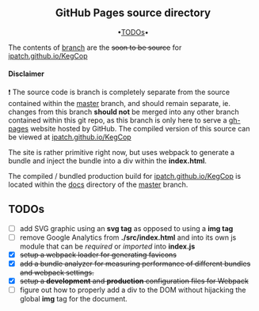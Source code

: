 <div align="center">

## GitHub Pages source directory

</div>

<div align="center">

•[TODOs](#todos)•

</div>

The contents of [branch](https://github.com/ipatch/KegCop/tree/gh-pages) are the ~~soon to be source~~ for [ipatch.github.io/KegCop](https://ipatch.github.io/KegCop)

#### Disclaimer

❗️ The source code is branch is completely separate from the source contained within the [master](https://github.com/ipatch/KegCop/tree/master) branch, and should remain separate, ie. changes from this branch **should not** be merged into any other branch contained within this git repo, as this branch is only here to serve a [gh-pages](https://pages.github.com/) website hosted by GitHub. The compiled version of this source can be viewed at [ipatch.github.io/KegCop](https://ipatch.github.io/KegCop)

The site is rather primitive right now, but uses webpack to generate a bundle and inject the bundle into a div within the **index.html**.

The compiled / bundled production build for [ipatch.github.io/KegCop](https://ipatch.github.io/KegCop) is located within the [docs](https://github.com/ipatch/KegCop/tree/master/docs) directory of the [master](https://github.com/ipatch/KegCop/tree/master) branch.

<a id="todos"></a>

## TODOs

- [ ] add SVG graphic using an **svg tag** as opposed to using a **img tag**
- [ ] remove Google Analytics from **./src/index.html** and into its own js module that can be _required_ or _imported_ into **index.js**
- [x] ~~setup a webpack loader for generating favicons~~
- [x] ~~add a bundle analyzer for measuring performance of different bundles and webpack settings.~~
- [x] ~~setup a **development** and **production** configuration files for Webpack~~
- [ ] figure out how to properly add a div to the DOM without hijacking the global **img** tag for the document.
